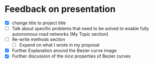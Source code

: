 # Feedback on presentation

- [x] change title to project title
- [ ] Talk about specific problems that need to be solved to enable fully autonomous road networks (My Topic section)
- [ ] Re-write methods section
  - [ ] Expand on what I wrote in my proposal
- [x] Further Explanation around the Bezier curve image
- [x] Further discussion of the _nice_ properties of Bezier curves
